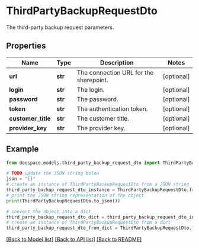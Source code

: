 # ThirdPartyBackupRequestDto

The third-party backup request parameters.

## Properties

Name | Type | Description | Notes
------------ | ------------- | ------------- | -------------
**url** | **str** | The connection URL for the sharepoint. | [optional] 
**login** | **str** | The login. | [optional] 
**password** | **str** | The password. | [optional] 
**token** | **str** | The authentication token. | [optional] 
**customer_title** | **str** | The customer title. | [optional] 
**provider_key** | **str** | The provider key. | [optional] 

## Example

```python
from docspace.models.third_party_backup_request_dto import ThirdPartyBackupRequestDto

# TODO update the JSON string below
json = "{}"
# create an instance of ThirdPartyBackupRequestDto from a JSON string
third_party_backup_request_dto_instance = ThirdPartyBackupRequestDto.from_json(json)
# print the JSON string representation of the object
print(ThirdPartyBackupRequestDto.to_json())

# convert the object into a dict
third_party_backup_request_dto_dict = third_party_backup_request_dto_instance.to_dict()
# create an instance of ThirdPartyBackupRequestDto from a dict
third_party_backup_request_dto_from_dict = ThirdPartyBackupRequestDto.from_dict(third_party_backup_request_dto_dict)
```
[[Back to Model list]](../README.md#documentation-for-models) [[Back to API list]](../README.md#documentation-for-api-endpoints) [[Back to README]](../README.md)


